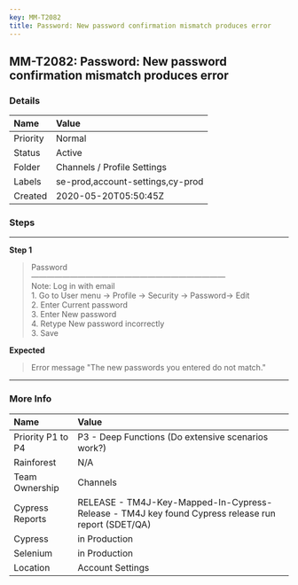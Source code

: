 ```yaml
---
key: MM-T2082
title: Password: New password confirmation mismatch produces error
---
```


## MM-T2082: Password: New password confirmation mismatch produces error

### Details

| Name     | Value                            |
| :------- | :------------------------------- |
| Priority | Normal                           |
| Status   | Active                           |
| Folder   | Channels / Profile Settings      |
| Labels   | se-prod,account-settings,cy-prod |
| Created  | 2020-05-20T05:50:45Z             |

### Steps

<hr/>

**Step 1**

> <article>Password<br />—————————————————————————<br />Note: Log in with email<br />1. Go to User menu -&gt; Profile -&gt; Security -&gt; Password-&gt; Edit<br />2. Enter Current password<br />3. Enter New password<br />4. Retype New password incorrectly<br />3. Save</article>

**Expected**

> <article>Error message "The new passwords you entered do not match."</article>

<hr/>

### More Info

| Name              | Value                                                                                              |
| :---------------- | :------------------------------------------------------------------------------------------------- |
| Priority P1 to P4 | P3 - Deep Functions (Do extensive scenarios work?)                                                 |
| Rainforest        | N/A                                                                                                |
| Team Ownership    | Channels                                                                                           |
| Cypress Reports   | RELEASE - TM4J-Key-Mapped-In-Cypress-Release - TM4J key found Cypress release run report (SDET/QA) |
| Cypress           | in Production                                                                                      |
| Selenium          | in Production                                                                                      |
| Location          | Account Settings                                                                                   |
